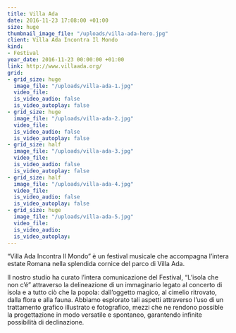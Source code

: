 ```yaml
---
title: Villa Ada
date: 2016-11-23 17:08:00 +01:00
size: huge
thumbnail_image_file: "/uploads/villa-ada-hero.jpg"
client: Villa Ada Incontra Il Mondo
kind:
- Festival
year_date: 2016-11-23 00:00:00 +01:00
link: http://www.villaada.org/
grid:
- grid_size: huge
  image_file: "/uploads/villa-ada-1.jpg"
  video_file: 
  is_video_audio: false
  is_video_autoplay: false
- grid_size: huge
  image_file: "/uploads/villa-ada-2.jpg"
  video_file: 
  is_video_audio: false
  is_video_autoplay: false
- grid_size: half
  image_file: "/uploads/villa-ada-3.jpg"
  video_file: 
  is_video_audio: false
  is_video_autoplay: false
- grid_size: half
  image_file: "/uploads/villa-ada-4.jpg"
  video_file: 
  is_video_audio: false
  is_video_autoplay: false
- grid_size: huge
  image_file: "/uploads/villa-ada-5.jpg"
  video_file: 
  is_video_audio: 
  is_video_autoplay: 
---
```


“Villa Ada Incontra Il Mondo” è un festival musicale che accompagna l’intera estate Romana nella splendida cornice del parco di Villa Ada.

Il nostro studio ha curato l’intera comunicazione del Festival, “L’isola che non c’é” attraverso la delineazione di un immaginario legato al concerto di isola e a tutto ciò che la popola: dall’oggetto magico, al cimelio ritrovato, dalla flora e alla fauna.
Abbiamo esplorato tali aspetti attraverso l’uso di un trattamento grafico illustrato e fotografico, mezzi che ne rendono possible la progettazione in modo versatile e spontaneo, garantendo infinite possibilità di declinazione.